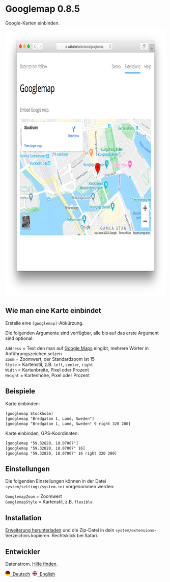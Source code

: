 Googlemap 0.8.5
===============
Google-Karten einbinden.

<p align="center"><img src="googlemap-screenshot.png?raw=true" width="795" height="836" alt="Bildschirmfoto"></p>

## Wie man eine Karte einbindet

Erstelle eine `[googlemap]`-Abkürzung.

Die folgenden Argumente sind verfügbar, alle bis auf das erste Argument sind optional:

`Address` = Text den man auf [Google Maps](https://maps.google.com/) eingibt, mehrere Wörter in Anführungszeichen setzen  
`Zoom` = Zoomwert, der Standardzoom ist 15  
`Style` = Kartenstil, z.B. `left`, `center`, `right`  
`Width` = Kartenbreite, Pixel oder Prozent  
`Height` = Kartenhöhe, Pixel oder Prozent  

## Beispiele

Karte einbinden:

    [googlemap Stockholm]
    [googlemap "Bredgatan 1, Lund, Sweden"]
    [googlemap "Bredgatan 1, Lund, Sweden" 9 right 320 200]

Karte einbinden, GPS-Koordinaten:

    [googlemap "59.32820, 18.07007"]
    [googlemap "59.32820, 18.07007" 16]
    [googlemap "59.32820, 18.07007" 16 right 320 200]

## Einstellungen

Die folgenden Einstellungen können in der Datei `system/settings/system.ini` vorgenommen werden:

`GooglemapZoom` = Zoomwert  
`GooglemapStyle` = Kartenstil, z.B. `flexible`   

## Installation

[Erweiterung herunterladen](https://github.com/datenstrom/yellow-extensions/raw/master/zip/googlemap.zip) und die Zip-Datei in dein `system/extensions`-Verzeichnis kopieren. Rechtsklick bei Safari.

## Entwickler

Datenstrom. [Hilfe finden](https://datenstrom.se/de/yellow/help/).

<p>
<a href="README-de.md"><img src="https://raw.githubusercontent.com/datenstrom/yellow-extensions/master/features/help/language-de.png" width="15" height="15" alt="Deutsch">&nbsp; Deutsch</a>&nbsp;
<a href="README.md"><img src="https://raw.githubusercontent.com/datenstrom/yellow-extensions/master/features/help/language-en.png" width="15" height="15" alt="English">&nbsp; English</a>&nbsp;
</p>

